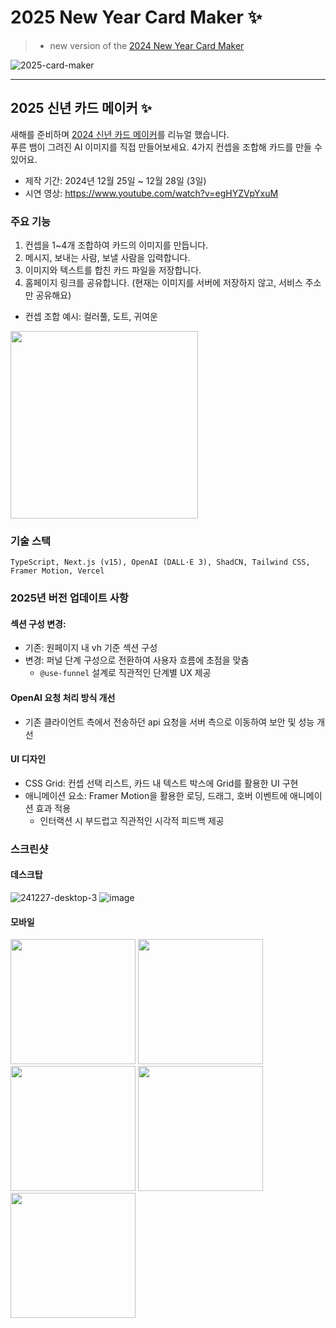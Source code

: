 # 2025 New Year Card Maker ✨

>- new version of the [2024 New Year Card Maker](https://github.com/dusunax/2024-new-year)

![2025-card-maker](https://github.com/user-attachments/assets/a0c45d27-928e-4b39-bd3e-c961ee315d3b)


---

## 2025 신년 카드 메이커 ✨

새해를 준비하며 [2024 신년 카드 메이커](https://github.com/dusunax/2024-new-year)를 리뉴얼 했습니다.  
푸른 뱀이 그려진 AI 이미지를 직접 만들어보세요. 4가지 컨셉을 조합해 카드를 만들 수 있어요.

- 제작 기간: 2024년 12월 25일 ~ 12월 28일 (3일)
- 시연 영상: https://www.youtube.com/watch?v=egHYZVpYxuM


### 주요 기능

1. 컨셉을 1~4개 조합하여 카드의 이미지를 만듭니다.
2. 메시지, 보내는 사람, 보낼 사람을 입력합니다.
3. 이미지와 텍스트를 합친 카드 파일을 저장합니다.
4. 홈페이지 링크를 공유합니다. (현재는 이미지를 서버에 저장하지 않고, 서비스 주소만 공유해요)


- 컨셉 조합 예시: 컬러풀, 도트, 귀여운
<img src="https://github.com/user-attachments/assets/995a23f5-a1fe-4b8e-a81c-9447100a27b1" width="300" />

### 기술 스택
```
TypeScript, Next.js (v15), OpenAI (DALL·E 3), ShadCN, Tailwind CSS, Framer Motion, Vercel
```

### 2025년 버전 업데이트 사항

#### 섹션 구성 변경:
- 기존: 원페이지 내 vh 기준 섹션 구성
- 변경: 퍼널 단계 구성으로 전환하여 사용자 흐름에 초점을 맞춤
  - `@use-funnel` 설계로 직관적인 단계별 UX 제공

#### OpenAI 요청 처리 방식 개선
- 기존 클라이언트 측에서 전송하던 api 요청을 서버 측으로 이동하여 보안 및 성능 개선

#### UI 디자인
- CSS Grid: 컨셉 선택 리스트, 카드 내 텍스트 박스에 Grid를 활용한 UI 구현
- 애니메이션 요소: Framer Motion을 활용한 로딩, 드래그, 호버 이벤트에 애니메이션 효과 적용
  - 인터랙션 시 부드럽고 직관적인 시각적 피드백 제공

### 스크린샷

#### 데스크탑
![241227-desktop-3](https://github.com/user-attachments/assets/ab17dd71-a2ee-4316-8182-d3d9198a500a)
![image](https://github.com/user-attachments/assets/6929fa42-84d9-4833-8e58-1567b6bf5e63)

#### 모바일
<img src="https://github.com/user-attachments/assets/43502433-cd4d-4658-b9b1-a5d223cda9cb" width="200" />
<img src="https://github.com/user-attachments/assets/11e45d47-c6ca-43ad-b76f-287f75a5b028" width="200" />
<img src="https://github.com/user-attachments/assets/528b13ff-f0f2-45cf-bdac-5e42cb9bff9c" width="200" />
<img src="https://github.com/user-attachments/assets/9905bce5-0029-4650-925b-7554e27a703a" width="200" />

<br/>

<img src="https://github.com/user-attachments/assets/f71f0f14-3ee3-4adb-bddb-70f154a43085" width="200" />
